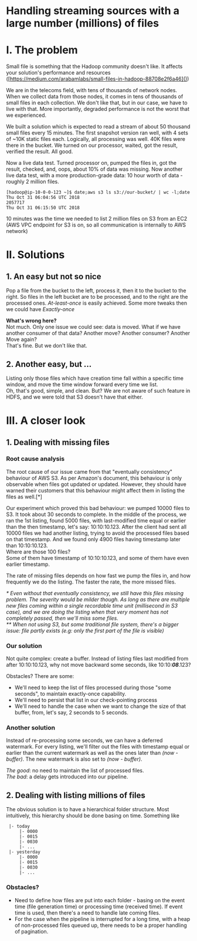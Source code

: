 Handling streaming sources with a large number (millions) of files
============
# I. The problem
Small file is something that the Hadoop community doesn't like. It affects your solution's performance and resources ([https://medium.com/arabamlabs/small-files-in-hadoop-88708e2f6a46]())

We are in the telecoms field, with tens of thousands of network nodes. When we collect data from those nodes, it comes in tens of thousands of small files in each collection.
We don't like that, but in our case, we have to live with that. More importantly, degraded performance is not the worst that we experienced.

We built a solution which is expected to read a stream of about 50 thousand small files every 15 minutes. The first snapshot version ran well, with 4 sets of ~10K static files each. Logically, all processing was well. 40K files were there in the bucket. We turned on our processor, waited, got the result, verified the result. All good.

Now a live data test. Turned processor on, pumped the files in, got the result, checked, and, oops, about 10% of data was missing.
Now another live data test, with a more production-grade data: 10 hour worth of data - roughly 2 million files.

```puml
[hadoop@ip-10-0-0-123 ~]$ date;aws s3 ls s3://our-bucket/ | wc -l;date
Thu Oct 31 06:04:56 UTC 2018
2057717
Thu Oct 31 06:15:50 UTC 2018
```
10 minutes was the time we needed to list 2 million files on S3 from an EC2 (AWS VPC endpoint for S3 is on, so all communication is internally to AWS network)
# II. Solutions
## 1. An easy but not so nice
Pop a file from the bucket to the left, process it, then it to the bucket to the right.
So files in the left bucket are to be processed, and to the right are the processed ones. *At-least-once* is easily achieved. Some more tweaks then we could have *Exactly-once*

**What's wrong here?** <BR/>
Not much. Only one issue we could see: data is moved. What if we have another consumer of that data? Another move? Another consumer? Another Move again? <BR> That's fine. But we don't like that.
## 2. Another easy, but ...
Listing only those files which have creation time fall within a specific time window, and move the time window forward every time we list.<BR>Oh, that's good, simple, and clean. But? We are not aware of such feature in HDFS, and we were told that S3 doesn't have that either.

# III. A closer look
## 1. Dealing with missing files
### Root cause analysis
The root cause of our issue came from that "eventually consistency" behaviour of AWS S3. As per Amazon's document, this behaviour is only observable when files got updated or updated. However, they should have warned their customers that this behaviour might affect them in listing the files as well.[*]

Our experiment which proved this bad behaviour: we pumped 10000 files to S3. It took about 30 seconds to complete. In the middle of the process, we ran the 1st listing, found 5000 files, with last-modified time equal or earlier than the then timestamp, let's say: 10:10:10.123. After the client had sent all 10000 files we had another listing, trying to avoid the processed files based on that timestamp. And we found only 4900 files having timestamp later than 10:10:10.123.<BR>
Where are those 100 files?<BR>
Some of them have timestamp of 10:10:10.123, and some of them have even earlier timestamp.

The rate of missing files depends on how fast we pump the files in, and how frequently we do the listing. The faster the rate, the more missed files.

*\* Even without that eventually consistency, we still have this files missing problem. The severity would be milder though. As long as there are multiple new files coming within a single recordable time unit (millisecond in S3 case), and we are doing the listing when that very moment has not completely passed, then we'll miss some files. <BR>
\*\* When not using S3, but some traditional file system, there's a bigger issue: file partly exists (e.g: only the first part of the file is visible)*

### Our solution
Not quite complex: create a buffer. Instead of listing files last modified from after 10:10:10.123, why not move backward some seconds, like 10:10:***08***.123?

Obstacles? There are some:
- We'll need to keep the list of files processed during those "some seconds", to maintain exactly-once capability.
- We'll need to persist that list in our check-pointing process
- We'll need to handle the case when we want to change the size of that buffer, from, let's say, 2 seconds to 5 seconds.
### Another solution
Instead of re-processing some seconds, we can have a deferred watermark. For every listing, we'll filter out the files with timestamp equal or earlier than the current watermark as well as the ones later than *(now - buffer)*. The new watermark is also set to *(now - buffer)*.

*The good*: no need to maintain the list of processed files.<BR>
*The bad*: a delay gets introduced into our pipeline.

## 2. Dealing with listing millions of files
The obvious solution is to have a hierarchical folder structure. Most intuitively, this hierarchy should be done basing on time. Something like <BR>
```
 |- today 
     |- 0000
     |- 0015
     |- 0030
     |- ...
 |- yesterday 
     |- 0000
     |- 0015
     |- 0030
     |- ...
```
### Obstacles?
- Need to define how files are put into each folder - basing on the event time (file generation time) or processing time (received time). If event time is used, then there's a need to handle late coming files.
- For the case when the pipeline is interrupted for a long time, with a heap of non-processed files queued up, there needs to be a proper handling of pagination.

